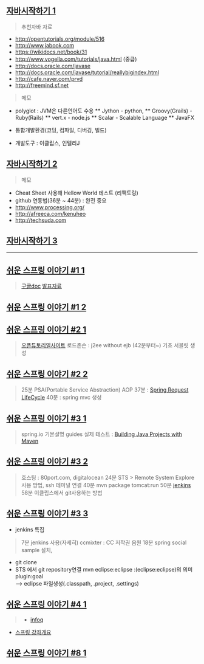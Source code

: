 
## [자바시작하기 1](http://goo.gl/FymS1a)

> 추천자바 자료
* http://opentutorials.org/module/516
* http://www.jabook.com
* https://wikidocs.net/book/31
* http://www.vogella.com/tutorials/java.html  (중급)
* http://docs.oracle.com/javase
* http://docs.oracle.com/javase/tutorial/reallybigindex.html
* http://cafe.naver.com/prvd
* http://freemind.sf.net
 
> 메모
 * polyglot : JVM은 다른언어도 수용
    ** Jython - python, 
    ** Groovy(Grails) - Ruby(Rails)
    ** vert.x - node.js
    ** Scalar - Scalable Language
    ** JavaFX
    
 * 통합개발환경(코딩, 컴파일, 디버깅, 빌드)
 * 개발도구 : 이클립스, 인텔리J
 
## [자바시작하기 2](http://goo.gl/r9Ue5O)
 
> 메모
 * Cheat Sheet 사용해 Hellow World 테스트 (리팩토링)
 * github 연동법(36분 ~ 44분) : 완전 중요
 * http://www.processing.org/
 * http://afreeca.com/kenuheo
 * http://techsuda.com

## [자바시작하기 3]()

 ----
## [쉬운 스프링 이야기 #1 1](http://goo.gl/IqitKs)
 > [구글doc](http://bit.ly/afreeca201404)
 [발표자료](http://www.slideshare.net/kenu/okspring3x)

## [쉬운 스프링 이야기 #1 2](http://goo.gl/glSk4K)
>

## [쉬운 스프링 이야기 #2 1](http://goo.gl/7eCCwb)
> [오픈튜토리얼사이트](http://opentutorials.org)
  로드존슨 : j2ee without ejb (42분부터~)
  기초 서블릿 생성

## [쉬운 스프링 이야기 #2 2](http://goo.gl/W2blCQ)
> 25분 PSA(Portable Service Abstraction)
      AOP
  37분 : [Spring Request LifeCycle](http://goo.gl/bjwTXZ)
  40분 : spring mvc 생성

## [쉬운 스프링 이야기 #3 1](http://goo.gl/hAN7NX)
> spring.io 기본설명
  guides 실제 테스트 : [Building Java Projects with Maven](https://spring.io/guides/gs/maven/)

## [쉬운 스프링 이야기 #3 2](http://goo.gl/x5JS6L)
> 호스팅 : 80port.com, digitalocean
24분 STS > Remote System Explore 사용 방법, ssh 테미널 연결
40분 mvn package tomcat:run
50분 [jenkins](http://jenkins-ci.org)
58분 이클립스에서 git사용하는 방법

## [쉬운 스프링 이야기 #3 3](http://goo.gl/Li5EXE)

* jenkins 특집

> 7분 jenkins 사용(자세히)
ccmixter : CC 저작권 음원
18분 spring social sample 설치,
 - git clone
 - STS 에서 git repository연결
  mvn eclipse:eclipse  :(eclipse:eclipse)의 의미  plugin:goal   
  --> eclipse 파일생성(.classpath, .project, .settings)

## [쉬운 스프링 이야기 #4 1](http://goo.gl/pgikcE)
> * [infoq](http://www.infoq.com/)
* [스프링 강좌개요](http://goo.gl/H4ENmI)

## [쉬운 스프링 이야기 #8 1]()






